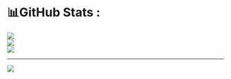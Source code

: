 # 📊GitHub Stats :
![](https://github-readme-stats.vercel.app/api?username=Lab1&theme=radical&hide_border=false&include_all_commits=false&count_private=false)<br/>
![](https://github-readme-streak-stats.herokuapp.com/?user=Lab1&theme=radical&hide_border=false)<br/>
![](https://github-readme-stats.vercel.app/api/top-langs/?username=Lab1&theme=radical&hide_border=false&include_all_commits=false&count_private=false&layout=compact)

---
[![](https://visitcount.itsvg.in/api?id=Lab1&icon=0&color=0)](https://visitcount.itsvg.in)
